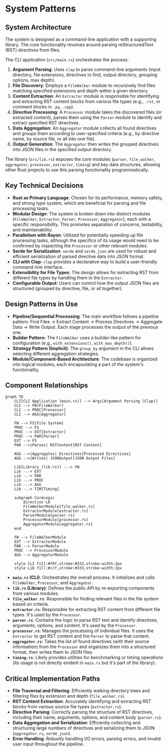 # System Patterns

## System Architecture

The system is designed as a command-line application with a supporting library. The core functionality revolves around parsing reStructuredText (RST) directives from files.

The CLI application (`src/main.rs`) orchestrates the process:
1.  **Argument Parsing**: Uses `clap` to parse command-line arguments (input directory, file extensions, directives to find, output directory, grouping options, max depth).
2.  **File Discovery**: Employs a `FileWalker` module to recursively find files matching specified extensions and depth within a given directory.
3.  **Content Extraction**: An `Extractor` module is responsible for identifying and extracting RST content blocks from various file types (e.g., `.rst`, or comment blocks in `.py`, `.cpp`).
4.  **Directive Processing**: A `Processor` module takes the discovered files (or extracted content), parses them using the `Parser` module to identify and extract specified RST directives.
5.  **Data Aggregation**: An `Aggregator` module collects all found directives and groups them according to user-specified criteria (e.g., by directive name, by source file, or all into one file).
6.  **Output Generation**: The `Aggregator` then writes the grouped directives into JSON files in the specified output directory.

The library (`src/lib.rs`) exposes the core modules (`parser`, `file_walker`, `aggregator`, `processor`, `extractor`, `timing`) and key data structures, allowing other Rust projects to use this parsing functionality programmatically.

## Key Technical Decisions

-   **Rust as Primary Language**: Chosen for its performance, memory safety, and strong type system, which are beneficial for parsing and file processing tasks.
-   **Modular Design**: The system is broken down into distinct modules (`FileWalker`, `Extractor`, `Parser`, `Processor`, `Aggregator`), each with a specific responsibility. This promotes separation of concerns, testability, and maintainability.
-   **Parallelism with Rayon**: Utilized for potentially speeding up file processing tasks, although the specifics of its usage would need to be confirmed by inspecting the `Processor` or other relevant modules.
-   **Serde for Serialization**: `serde` and `serde_json` are used for robust and efficient serialization of parsed directive data into JSON format.
-   **CLI with Clap**: `clap` provides a declarative way to build a user-friendly command-line interface.
-   **Extensibility for File Types**: The design allows for extracting RST from different file types by handling them in the `Extractor`.
-   **Configurable Output**: Users can control how the output JSON files are structured (grouped by directive, file, or all together).

## Design Patterns in Use

-   **Pipeline/Sequential Processing**: The main workflow follows a pipeline pattern: Find Files -> Extract Content -> Process Directives -> Aggregate Data -> Write Output. Each stage processes the output of the previous one.
-   **Builder Pattern**: The `FileWalker` uses a builder-like pattern for configuration (e.g., `with_extensions()`, `with_max_depth()`).
-   **Strategy Pattern (Implicit)**: The `group_by` argument in the CLI allows selecting different aggregation strategies.
-   **Module/Component-Based Architecture**: The codebase is organized into logical modules, each encapsulating a part of the system's functionality.

## Component Relationships

```mermaid
graph TD
    CLI[CLI Application (main.rs)] --> Args[Argument Parsing (Clap)]
    CLI --> FW[FileWalker]
    CLI --> PROC[Processor]
    CLI --> AGG[Aggregator]

    FW --> FS[File System]
    PROC --> FS
    PROC --> EXT[Extractor]
    PROC --> PAR[Parser]
    EXT --> FS
    PAR -->|Parses| RSTContent[RST Content]

    AGG -->|Aggregates| Directives[Processed Directives]
    AGG -->|Writes| JSONOutput[JSON Output Files]

    Lib[Library (lib.rs)] -.-> FW
    Lib -.-> EXT
    Lib -.-> PAR
    Lib -.-> PROC
    Lib -.-> AGG
    Lib -.-> TIM[Timing]

    subgraph CoreLogic
        direction LR
        FileWalkerModule[file_walker.rs]
        ExtractorModule[extractor.rs]
        ParserModule[parser.rs]
        ProcessorModule[processor.rs]
        AggregatorModule[aggregator.rs]
    end

    FW --> FileWalkerModule
    EXT --> ExtractorModule
    PAR --> ParserModule
    PROC --> ProcessorModule
    AGG --> AggregatorModule

    style CLI fill:#f9f,stroke:#333,stroke-width:2px
    style Lib fill:#ccf,stroke:#333,stroke-width:2px
```

-   **`main.rs` (CLI)**: Orchestrates the overall process. It initializes and calls `FileWalker`, `Processor`, and `Aggregator`.
-   **`lib.rs` (Library)**: Defines the public API by re-exporting components from various modules.
-   **`file_walker.rs`**: Responsible for finding relevant files in the file system based on criteria.
-   **`extractor.rs`**: Responsible for extracting RST content from different file types. It's used by the `Processor`.
-   **`parser.rs`**: Contains the logic to parse RST text and identify directives, arguments, options, and content. It's used by the `Processor`.
-   **`processor.rs`**: Manages the processing of individual files. It uses the `Extractor` to get RST content and the `Parser` to parse that content.
-   **`aggregator.rs`**: Takes the list of found directives (with their source information) from the `Processor` and organizes them into a structured format, then writes them to JSON files.
-   **`timing.rs`**: Likely provides utilities for benchmarking or timing operations (its usage is not directly evident in `main.rs` but it's part of the library).

## Critical Implementation Paths

-   **File Traversal and Filtering**: Efficiently walking directory trees and filtering files by extension and depth (`file_walker.rs`).
-   **RST Content Extraction**: Accurately identifying and extracting RST blocks from various source file types (`extractor.rs`).
-   **Directive Parsing**: Correctly parsing the structure of RST directives, including their name, arguments, options, and content body (`parser.rs`).
-   **Data Aggregation and Serialization**: Efficiently collecting and structuring large numbers of directives and serializing them to JSON (`aggregator.rs`, `serde_json`).
-   **Error Handling**: Robustly handling I/O errors, parsing errors, and invalid user input throughout the pipeline.
